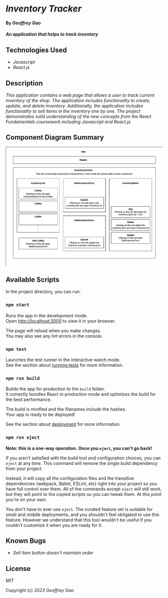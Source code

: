 # _Inventory Tracker_

#### By _Geoffrey Gao_

#### _An application that helps to track inventory_

## Technologies Used

* _Javascript_
* _React.js_

## Description

_This application contains a web page that allows a user to track current inventory of the shop. The application includes functionality to create, update, and delete inventory. Additionally, the application includes functionality to sell items in the inventory one by one. The project demonstrates solid understanding of the new concepts from the React Fundamentals coursework including Javascript and React.js._

## Component Diagram Summary

![component diagram for inventory project](https://github.com/geoffreygao1/inventory-tracker/blob/main/src/img/ComponentDiagram.png)

## Available Scripts

In the project directory, you can run:

### `npm start`

Runs the app in the development mode.\
Open [http://localhost:3000](http://localhost:3000) to view it in your browser.

The page will reload when you make changes.\
You may also see any lint errors in the console.

### `npm test`

Launches the test runner in the interactive watch mode.\
See the section about [running tests](https://facebook.github.io/create-react-app/docs/running-tests) for more information.

### `npm run build`

Builds the app for production to the `build` folder.\
It correctly bundles React in production mode and optimizes the build for the best performance.

The build is minified and the filenames include the hashes.\
Your app is ready to be deployed!

See the section about [deployment](https://facebook.github.io/create-react-app/docs/deployment) for more information.

### `npm run eject`

**Note: this is a one-way operation. Once you `eject`, you can't go back!**

If you aren't satisfied with the build tool and configuration choices, you can `eject` at any time. This command will remove the single build dependency from your project.

Instead, it will copy all the configuration files and the transitive dependencies (webpack, Babel, ESLint, etc) right into your project so you have full control over them. All of the commands except `eject` will still work, but they will point to the copied scripts so you can tweak them. At this point you're on your own.

You don't have to ever use `eject`. The curated feature set is suitable for small and middle deployments, and you shouldn't feel obligated to use this feature. However we understand that this tool wouldn't be useful if you couldn't customize it when you are ready for it.

## Known Bugs

* _Sell Item button doesn't maintain order_

## License

_MIT_

Copyright (c) _2023_ _Geoffrey Gao_